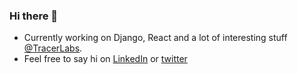 ### Hi there 👋

- Currently working on Django, React and a lot of interesting stuff [@TracerLabs].
- Feel free to say hi on [LinkedIn] or [twitter]

[@TracerLabs]: https://tracer.tech/

[LinkedIn]: https://www.linkedin.com/in/ankitpopli1891/
[twitter]: https://twitter.com/ankitpopli1891/

<!--
**ankitpopli1891/ankitpopli1891** is a ✨ _special_ ✨ repository because its `README.md` (this file) appears on your GitHub profile.

Here are some ideas to get you started:

- 🔭 I’m currently working on ...
- 🌱 I’m currently learning ...
- 👯 I’m looking to collaborate on ...
- 🤔 I’m looking for help with ...
- 💬 Ask me about ...
- 📫 How to reach me: ...
- 😄 Pronouns: ...
- ⚡ Fun fact: ...
-->
